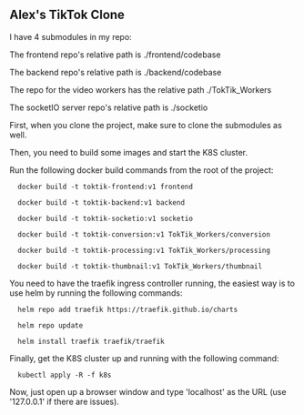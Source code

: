 ## Alex's TikTok Clone

I have 4 submodules in my repo:

The frontend repo's relative path is ./frontend/codebase

The backend repo's relative path is ./backend/codebase

The repo for the video workers has the relative path ./TokTik_Workers

The socketIO server repo's relative path is ./socketio


First, when you clone the project, make sure to clone the submodules as well.


Then, you need to build some images and start the K8S cluster.


Run the following docker build commands from the root of the project:
  ```
    docker build -t toktik-frontend:v1 frontend

    docker build -t toktik-backend:v1 backend

    docker build -t toktik-socketio:v1 socketio

    docker build -t toktik-conversion:v1 TokTik_Workers/conversion

    docker build -t toktik-processing:v1 TokTik_Workers/processing

    docker build -t toktik-thumbnail:v1 TokTik_Workers/thumbnail
  ```

You need to have the traefik ingress controller running, the easiest way is to use helm by running the following commands:
  ```
    helm repo add traefik https://traefik.github.io/charts

    helm repo update

    helm install traefik traefik/traefik
  ```

Finally, get the K8S cluster up and running with the following command:
  ```
    kubectl apply -R -f k8s
  ```

Now, just open up a browser window and type 'localhost' as the URL (use '127.0.0.1' if there are issues).

